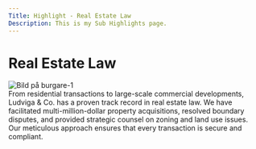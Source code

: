 ```yaml
---
Title: Highlight - Real Estate Law
Description: This is my Sub Highlights page.
---
```


# Real Estate Law
<div class="responsive-image">
<picture class="responsive-image">
  <source 
    media="(max-width: 799px)" 
    srcset="%base_url%/assets/img/work.jpg?w=420&h=420&crop-to-fit" 
  />
  <source 
    media="(min-width: 800px)" 
    srcset="%base_url%/assets/img/work.jpg?w=800&h=600&crop-to-fit" 
  />
  <img 
    src="%base_url%/assets/img/work.jpg?w=800&h=600&crop-to-fit" 
    alt="Bild på burgare-1"
  />
</picture>
</div>
From residential transactions to large-scale commercial developments, Ludviga & Co. has a proven track record in real estate law. We have facilitated multi-million-dollar property acquisitions, resolved boundary disputes, and provided strategic counsel on zoning and land use issues. Our meticulous approach ensures that every transaction is secure and compliant.